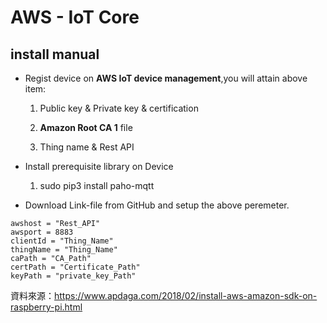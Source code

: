 # AWS - IoT Core

## install manual
*    Regist device on **AWS IoT device management**,you will attain above item:

       1. Public key & Private key & certification 
       
       2. **Amazon Root CA 1** file

       3. Thing name & Rest API 

*    Install prerequisite library on Device

       1. sudo pip3 install paho-mqtt
       
*    Download Link-file from GitHub and setup the above peremeter.

```awshost = "Rest_API"
awshost = "Rest_API"
awsport = 8883                                             
clientId = "Thing_Name"                                    
thingName = "Thing_Name"                                   
caPath = "CA_Path"                           
certPath = "Certificate_Path"                           
keyPath = "private_key_Path" 
```

資料來源：https://www.apdaga.com/2018/02/install-aws-amazon-sdk-on-raspberry-pi.html
